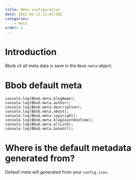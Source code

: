 ```yaml
---
title: Meta configuration
date: 2022-02-13 12:02:58Z
categories:
    - Meta
order: 1
---
```

# Introduction
Bbob cli all meta data is save in the `Bbob.meta` object.

# Bbob default meta
```
console.log(Bbob.meta.blogName);
console.log(Bbob.meta.author);
console.log(Bbob.meta.description);
console.log(Bbob.meta.about);
console.log(Bbob.meta.copyright);
console.log(Bbob.meta.blogCountOneTime);
console.log(Bbob.meta.allLink);
console.log(Bbob.meta.baseUrl);
```

# Where is the default metadata generated from?
Default meta will generated from your `config.json`.